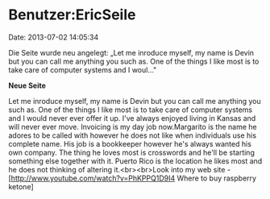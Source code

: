 Benutzer:EricSeile
==================

Date: 2013-07-02 14:05:34

Die Seite wurde neu angelegt: „Let me inroduce myself, my name is Devin
but you can call me anything you such as. One of the things I like most
is to take care of computer systems and I woul..."

**Neue Seite**

<div>

Let me inroduce myself, my name is Devin but you can call me anything
you such as. One of the things I like most is to take care of computer
systems and I would never ever offer it up. I\'ve always enjoyed living
in Kansas and will never ever move. Invoicing is my day job
now.Margarito is the name he adores to be called with however he does
not like when individuals use his complete name. His job is a bookkeeper
however he\'s always wanted his own company. The thing he loves most is
crosswords and he\'ll be starting something else together with it.
Puerto Rico is the location he likes most and he does not thinking of
altering it.\<br\>\<br\>Look into my web site -
\[http://www.youtube.com/watch?v=PhKPPQ1D9I4 Where to buy raspberry
ketone\]

</div>
